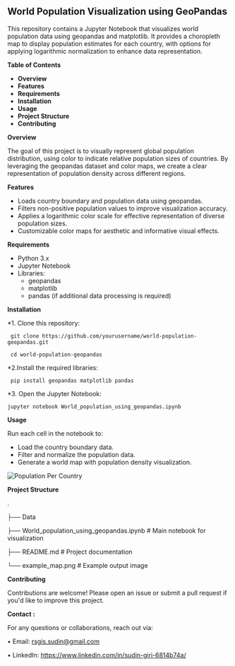 ## World Population Visualization using GeoPandas

This repository contains a Jupyter Notebook that visualizes world population data using geopandas and matplotlib. It provides a choropleth map to display population estimates for each country, with options for applying logarithmic normalization to enhance data representation.

**Table of Contents**

* **Overview**
* **Features**
* **Requirements**
* **Installation**
* **Usage**
* **Project Structure**
* **Contributing**

**Overview**

The goal of this project is to visually represent global population distribution, using color to indicate relative population sizes of countries. By leveraging the geopandas dataset and color maps, we create a clear representation of population density across different regions.

**Features**

* Loads country boundary and population data using geopandas.
* Filters non-positive population values to improve visualization accuracy.
* Applies a logarithmic color scale for effective representation of diverse population sizes.
* Customizable color maps for aesthetic and informative visual effects.

**Requirements**

* Python 3.x
* Jupyter Notebook
* Libraries:
  * geopandas
  * matplotlib
  * pandas (if additional data processing is required)
    
**Installation**

*1. Clone this repository:

     git clone https://github.com/yourusername/world-population-geopandas.git
  
     cd world-population-geopandas

*2.Install the required libraries:

     pip install geopandas matplotlib pandas
  
*3. Open the Jupyter Notebook:

    jupyter notebook World_population_using_geopandas.ipynb
  
**Usage**

Run each cell in the notebook to:

   * Load the country boundary data.
   * Filter and normalize the population data.
   * Generate a world map with population density visualization.


![Population Per Country](https://github.com/user-attachments/assets/1047b053-32e1-461d-9121-118c8986dcce)

**Project Structure**

.

├── Data

├── World_population_using_geopandas.ipynb  # Main notebook for visualization

├── README.md                              # Project documentation

└── example_map.png                         # Example output image

**Contributing**

Contributions are welcome! Please open an issue or submit a pull request if you'd like to improve this project.

**Contact :**

For any questions or collaborations, reach out via:

•	Email: rsgis.sudin@gmail.com

•	LinkedIn: https://www.linkedin.com/in/sudin-giri-6814b74a/
